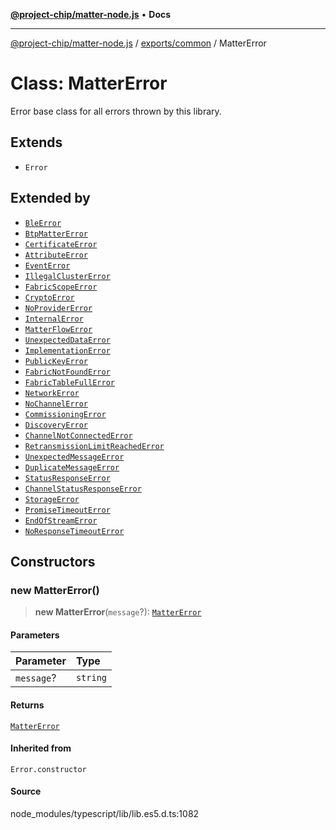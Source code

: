 [**@project-chip/matter-node.js**](../../../README.md) • **Docs**

***

[@project-chip/matter-node.js](../../../modules.md) / [exports/common](../README.md) / MatterError

# Class: MatterError

Error base class for all errors thrown by this library.

## Extends

- `Error`

## Extended by

- [`BleError`](../../ble/classes/BleError.md)
- [`BtpMatterError`](../../ble/classes/BtpMatterError.md)
- [`CertificateError`](../../certificate/classes/CertificateError.md)
- [`AttributeError`](../../cluster/classes/AttributeError.md)
- [`EventError`](../../cluster/classes/EventError.md)
- [`IllegalClusterError`](../../cluster/classes/IllegalClusterError.md)
- [`FabricScopeError`](../../cluster/classes/FabricScopeError.md)
- [`CryptoError`](../../../crypto/export/classes/CryptoError.md)
- [`NoProviderError`](NoProviderError.md)
- [`InternalError`](InternalError.md)
- [`MatterFlowError`](MatterFlowError.md)
- [`UnexpectedDataError`](UnexpectedDataError.md)
- [`ImplementationError`](ImplementationError.md)
- [`PublicKeyError`](../../fabric/classes/PublicKeyError.md)
- [`FabricNotFoundError`](../../fabric/classes/FabricNotFoundError.md)
- [`FabricTableFullError`](../../fabric/classes/FabricTableFullError.md)
- [`NetworkError`](../../../net/export/classes/NetworkError.md)
- [`NoChannelError`](../../protocol/classes/NoChannelError.md)
- [`CommissioningError`](../../protocol/classes/CommissioningError.md)
- [`DiscoveryError`](../../protocol/classes/DiscoveryError.md)
- [`ChannelNotConnectedError`](../../protocol/classes/ChannelNotConnectedError.md)
- [`RetransmissionLimitReachedError`](../../protocol/classes/RetransmissionLimitReachedError.md)
- [`UnexpectedMessageError`](../../protocol/classes/UnexpectedMessageError.md)
- [`DuplicateMessageError`](../../protocol/classes/DuplicateMessageError.md)
- [`StatusResponseError`](../../interaction/classes/StatusResponseError.md)
- [`ChannelStatusResponseError`](../../securechannel/classes/ChannelStatusResponseError.md)
- [`StorageError`](../../../storage/export/classes/StorageError.md)
- [`PromiseTimeoutError`](../../../util/export/classes/PromiseTimeoutError.md)
- [`EndOfStreamError`](../../../util/export/classes/EndOfStreamError.md)
- [`NoResponseTimeoutError`](../../../util/export/classes/NoResponseTimeoutError.md)

## Constructors

### new MatterError()

> **new MatterError**(`message`?): [`MatterError`](MatterError.md)

#### Parameters

| Parameter | Type |
| :------ | :------ |
| `message`? | `string` |

#### Returns

[`MatterError`](MatterError.md)

#### Inherited from

`Error.constructor`

#### Source

node\_modules/typescript/lib/lib.es5.d.ts:1082
